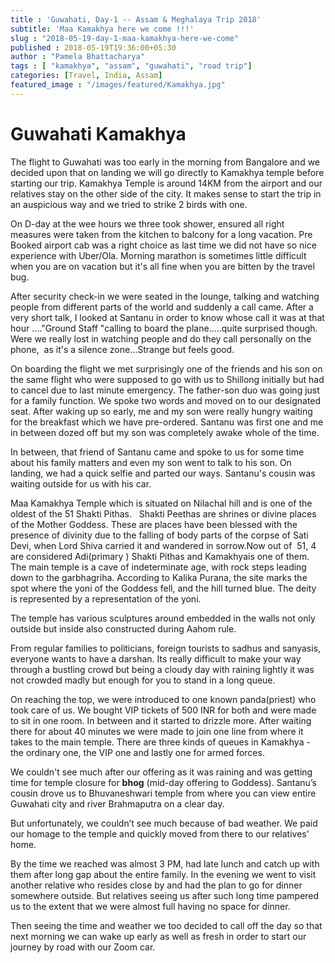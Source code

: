 ```yaml
---
title : 'Guwahati, Day-1 -- Assam & Meghalaya Trip 2018'
subtitle: 'Maa Kamakhya here we come !!!'
slug : "2018-05-19-day-1-maa-kamakhya-here-we-come"
published : 2018-05-19T19:36:00+05:30
author : "Pamela Bhattacharya"
tags : [ "kamakhya", "assam", "guwahati", "road trip"]
categories: [Travel, India, Assam]
featured_image : "/images/featured/Kamakhya.jpg"
---
```

# Guwahati Kamakhya  

The flight to Guwahati was too early in the morning from Bangalore and we decided upon that on landing we will go directly to Kamakhya temple before starting our trip. Kamakhya Temple is around 14KM from the airport and our relatives stay on the other side of the city. It makes sense to start the trip in an auspicious way and we tried to strike 2 birds with one.  

On D-day at the wee hours we three took shower, ensured all right measures were taken from the kitchen to balcony for a long vacation. Pre Booked airport cab was a right choice as last time we did not have so nice experience with Uber/Ola. Morning marathon is sometimes little difficult when you are on vacation but it's all fine when you are bitten by the travel bug.  

After security check-in we were seated in the lounge, talking and watching people from different parts of the world and suddenly a call came. After a very short talk, I looked at Santanu in order to know whose call it was at that hour …."Ground Staff "calling to board the plane…..quite surprised though. Were we really lost in watching people and do they call personally on the phone,  as it's a silence zone...Strange but feels good.  

On boarding the flight we met surprisingly one of the friends and his son on the same flight who were supposed to go with us to Shillong initially but had to cancel due to last minute emergency. The father-son duo was going just for a family function. We spoke two words and moved on to our designated seat. After waking up so early, me and my son were really hungry waiting for the breakfast which we have pre-ordered. Santanu was first one and me in between dozed off but my son was completely awake whole of the time.  

In between, that friend of Santanu came and spoke to us for some time about his family matters and even my son went to talk to his son. On landing, we had a quick selfie and parted our ways. Santanu's cousin was waiting outside for us with his car. 

Maa Kamakhya Temple which is situated on Nilachal hill and is one of the oldest of the 51 Shakti Pithas.   Shakti Peethas are shrines or divine places of the Mother Goddess. These are places have been blessed with the presence of divinity due to the falling of body parts of the corpse of Sati Devi, when Lord Shiva carried it and wandered in sorrow.Now out of  51, 4 are considered Adi(primary ) Shakti Pithas and Kamakhyais one of them. The main temple is a cave of indeterminate age, with rock steps leading down to the garbhagriha. According to Kalika Purana, the site marks the spot where the yoni of the Goddess fell, and the hill turned blue. The deity is represented by a representation of the yoni.

The temple has various sculptures around embedded in the walls not only outside but inside also constructed during Aahom rule.  

From regular families to politicians, foreign tourists to sadhus and sanyasis, everyone wants to have a darshan. Its really difficult to make your way through a bustling crowd but being a cloudy day with raining lightly it was not crowded madly but enough for you to stand in a long queue.  

On reaching the top, we were introduced to one known panda(priest) who took care of us. We bought VIP tickets of 500 INR for both and were made to sit in one room. In between and it started to drizzle more. After waiting there for about 40 minutes we were made to join one line from where it takes to the main temple. There are three kinds of queues in Kamakhya - the ordinary one, the VIP one and lastly one for armed forces.

We couldn't see much after our offering as it was raining and was getting time for temple closure for **bhog** (mid-day offering to Goddess). Santanu’s cousin drove us to Bhuvaneshwari temple from where you can view entire Guwahati city and river Brahmaputra on a clear day.  

But unfortunately, we couldn’t see much because of bad weather. We paid our homage to the temple and quickly moved from there to our relatives' home.  

By the time we reached was almost 3 PM, had late lunch and catch up with them after long gap about the entire family. In the evening we went to visit another relative who resides close by and had the plan to go for dinner somewhere outside. But relatives seeing us after such long time pampered us to the extent that we were almost full having no space for dinner.  

Then seeing the time and weather we too decided to call off the day so that next morning we can wake up early as well as fresh in order to start our journey by road with our Zoom car.
